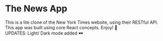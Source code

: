 <h1> The News App </h1>

This is a lite clone of the New York Times website, using their RESTful API. This app was built using core React concepts. Enjoy! 📰
<br>
UPDATES: Light/ Dark mode added 🕶️
